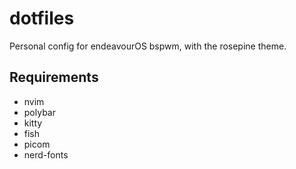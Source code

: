 # dotfiles
Personal config for endeavourOS bspwm, with the rosepine theme.

## Requirements
* nvim
* polybar
* kitty
* fish
* picom
* nerd-fonts
